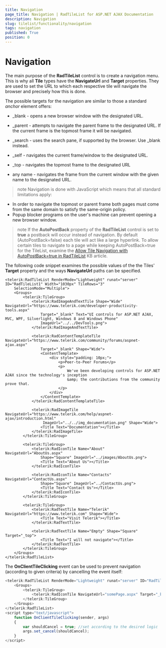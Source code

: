 ```yaml
---
title: Navigation
page_title: Navigation | RadTileList for ASP.NET AJAX Documentation
description: Navigation
slug: tilelist/functionality/navigation
tags: navigation
published: True
position: 0
---
```


# Navigation





The main purpose of the **RadTileList** control is to create a navigation menu. This is why all **Tile** types have the **NavigateUrl** and **Target** properties. They are used to set the URL to which each respective tile will navigate the browser and precisely how this is done.

The possible targets for the navigation are similar to those a standard *anchor* element offers:

* _blank - opens a new browser window with the designated URL.

* _parent - attempts to navigate the parent frame to the designated URL. If the current frame is the topmost frame it will be navigated.

* _search - uses the search pane, if supported by the browser. Use _blank instead.

* _self - navigates the current frame/window to the designated URL.

* _top - navigates the topmost frame to the designated URL

* any name - navigates the frame from the current window with the given name to the designated URL.

>note Navigation is done with JavaScript which means that all standard limitations apply:
* In order to navigate the topmost or parent frame both pages must come from the same domain to satisfy the same-origin policy.
* Popup blocker programs on the user's machine can prevent opening a new browser window.


>note If the **AutoPostBack** property of the **RadTileList** control is set to **true** a postback will occur instead of navigation. By default (AutoPostBack=false) each tile will act like a large hyperlink.
>To allow certain tiles to navigate to a page while keeping AutoPostBack=true for the TileList, examine the [Allow Tile Navigation with AutoPostBack=true in RadTileList](https://www.telerik.com/support/kb/aspnet-ajax/tilelist/details/allow-tile-navigation-with-autopostback=true-in-radtilelist) KB article.



The following code snippet examines the possible values of the the Tiles' **Target** property and the ways **NavigateUrl** paths can be specified.

````ASP.NET
<telerik:RadTileList RenderMode="Lightweight" runat="server" ID="RadTileList1" Width="1030px" TileRows="3"
	SelectionMode="Multiple">
	<Groups>
		<telerik:TileGroup>
			<telerik:RadImageAndTextTile Shape="Wide" NavigateUrl="https://www.telerik.com/developer-productivity-tools.aspx"
				Target="_blank" Text="UI controls for ASP.NET AJAX, MVC, WPF, Silverlight, Windows 8 and Windows Phone"
				ImageUrl="../../DevTools.png">
			</telerik:RadImageAndTextTile>

			<telerik:RadContentTemplateTile NavigateUrl="https://www.telerik.com/community/forums/aspnet-ajax.aspx"
				Target="_blank" Shape="Wide">
				<ContentTemplate>
					<div style="padding: 10px;">
						<p>Peer-to-Peer Forums</p>
						<p>
							We've been developing controls for ASP.NET AJAX since the technology's inception
							&amp; the contributions from the community prove that.
						</p>
					</div>
				</ContentTemplate>
			</telerik:RadContentTemplateTile>

			<telerik:RadImageTile NavigateUrl="https://www.telerik.com/help/aspnet-ajax/introduction.html"
				 ImageUrl="../../img_documentation.png" Shape="Wide">
				<Title Text="Documentation"></Title>
			</telerik:RadImageTile>
		</telerik:TileGroup>

		<telerik:TileGroup>
			<telerik:RadIconTile Name="About" NavigateUrl="AboutUs.aspx"
				Shape="Square" ImageUrl="../images/AboutUs.png">
				<Title Text="About Us"></Title>
			</telerik:RadIconTile>

			<telerik:RadIconTile Name="Contacts" NavigateUrl="ContactUs.aspx"
				Shape="Square" ImageUrl="../ContactUs.png">
				<Title Text="Contact Us"></Title>
			</telerik:RadIconTile>
		</telerik:TileGroup>

		<telerik:TileGroup>
			<telerik:RadTextTile Name="Telerik" NavigateUrl="https://www.telerik.com" Shape="Wide">
				<Title Text="Visit Telerik"></Title>
			</telerik:RadTextTile>

			<telerik:RadTextTile Name="Empty" Shape="Square" Target="_top">
				<Title Text="I will not navigate"></Title>
			</telerik:RadTextTile>
		</telerik:TileGroup>
	</Groups>
</telerik:RadTileList>
````



The **OnClientTileClicking** event can be used to prevent navigation (according to given criteria) by cancelling the event itself:

````JavaScript
<telerik:RadTileList RenderMode="Lightweight" runat="server" ID="RadTileList1" OnClientTileClicking="OnClientTileClicking">
	<Groups>
		<telerik:TileGroup>
			<telerik:RadIconTile NavigateUrl="somePage.aspx" Target="_blank"></telerik:RadIconTile>
		</telerik:TileGroup>
	</Groups>
</telerik:RadTileList>
<script type="text/javascript">
	function OnClientTileClicking(sender, args)
	{
		var shouldCancel = true; //set according to the desired logic
		args.set_cancel(shouldCancel);
	}
</script>
````


